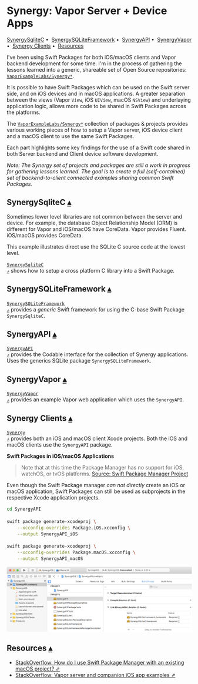 # Synergy: Vapor Server + Device Apps

<a id="toc"></a>
[SynergySqliteC](#linkSynergySqliteC) • 
[SynergySQLiteFramework](#linkSynergySQLiteFramework) • 
[SynergyAPI](#linkSynergyAPI) • 
[SynergyVapor](#linkSynergyVapor) • 
[Synergy Clients](#linkSynergyClients) • 
[Resources](#Resources)

I've been using Swift Packages for both iOS/macOS clients and Vapor backend development for some time.  I'm in the process of gathering the lessons learned into a generic, shareable set of Open Source repositories: <code>[VaporExampleLabs/Synergy*](https://github.com/VaporExamplesLab/Synergy)</code>.

It is possible to have Swift Packages which can be used on the Swift server side, and on iOS devices and in macOS applications.  A greater separation between the views (Vapor `View`, iOS `UIView`, macOS `NSView`) and underlaying application logic, allows more code to be shared in Swift Packages across the platforms. 

The <code>[VaporExampleLabs/Synergy*](https://github.com/VaporExamplesLab/Synergy)</code> collection of packages & projects provides various working pieces of how to setup a Vapor server, iOS device client and a macOS client to use the same Swift Packages.

Each part highlights some key findings for the use of a Swift code shared in both Server backend and Client device software development.

_Note: The Synergy set of projects and packages are still a work in progress for gathering lessons learned. The goal is to create a full (self-contained) set of backend-to-client connected examples sharing common Swift Packages._

## SynergySqliteC <a id="linkSynergySqliteC">[▴](#toc)</a>

Sometimes lower level libraries are not common between the server and device.  For example, the database Object Relationship Model (ORM) is different for Vapor and iOS/macOS have CoreData. Vapor provides Fluent. iOS/macOS provides CoreData.

This example illustrates direct use the SQLite C source code at the lowest level.

<code>[SynergySqliteC ⇗](https://github.com/VaporExamplesLab/SynergySQLiteC)</code> shows how to setup a cross platform C library into a Swift Package.

## SynergySQLiteFramework <a id="linkSynergySQLiteFramework">[▴](#toc)</a>

<code>[SynergySQLiteFramework ⇗](https://github.com/VaporExamplesLab/SynergySQLiteFramework)</code> provides a _generic_ Swift framework for using the C-base Swift Package `SynergySqliteC`.

## SynergyAPI <a id="linkSynergyAPI">[▴](#toc)</a>

<code>[SynergyAPI ⇗](https://github.com/VaporExamplesLab/SynergyAPI)</code> provides the Codable interface for the collection of Synergy applications.  Uses the generics SQLite package `SynergySQLiteFramework`.

## SynergyVapor <a id="linkSynergyVapor">[▴](#toc)</a>

<code>[SynergyVapor ⇗](https://github.com/VaporExamplesLab/SynergyVapor)</code> provides an example Vapor web application which uses the `SynergyAPI`.

## Synergy Clients <a id="linkSynergyClients">[▴](#toc)</a>

<code>[Synergy ⇗](https://github.com/VaporExamplesLab/Synergy)</code> provides both an iOS and macOS client Xcode projects.  Both the iOS and macOS clients use the `SynergyAPI` package.


**Swift Packages in iOS/macOS Applications**

> Note that at this time the Package Manager has no support for iOS, watchOS, or tvOS platforms. [Source: Swift Package Manager Project](https://github.com/apple/swift-package-manager)

Even though the Swift Package manager _can not directly_ create an iOS or macOS application, Swift Packages can still be used as subprojects in the respective Xcode application projects.  

``` bash
cd SynergyAPI

swift package generate-xcodeproj \
    --xcconfig-overrides Package.iOS.xcconfig \
    --output SynergyAPI_iOS

swift package generate-xcodeproj \
    --xcconfig-overrides Package.macOS.xcconfig \
    --output SynergyAPI_macOS
```

![SubprojectSynergyAPI](README_files/SubprojectSynergyAPI.png)

## Resources <a id="Resources">[▴](#toc)</a>

* [StackOverflow: How do I use Swift Package Manager with an existing macOS project? ⇗](https://stackoverflow.com/questions/48837369/how-do-i-use-swift-package-manager-with-an-existing-macos-project)
* [StackOverflow: Vapor server and companion iOS app examples ⇗](https://stackoverflow.com/questions/47717355/vapor-server-and-companion-ios-app-examples/48373393#comment97266087_48373393)
